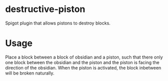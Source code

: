 # destructive-piston
Spigot plugin that allows pistons to destroy blocks.

# Usage

Place a block between a block of obsidian and a piston, such that there only one block between the obsidian and the piston and the piston is facing the direction of the obsidian. When the piston is activated, the block inbetween will be broken naturally. 
